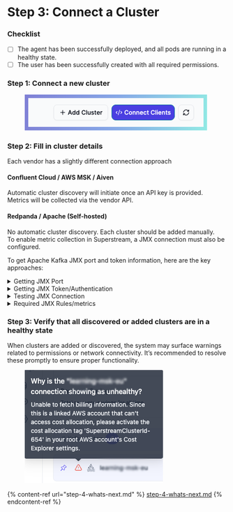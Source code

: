 # Step 3: Connect a Cluster

### Checklist

* [ ] The agent has been successfully deployed, and all pods are running in a healthy state.
* [ ] The user has been successfully created with all required permissions.

### Step 1: Connect a new cluster

<div align="left"><figure><img src="../.gitbook/assets/screenshot-with-background (1).png" alt=""><figcaption></figcaption></figure></div>

### Step 2: Fill in cluster details

Each vendor has a slightly different connection approach

#### Confluent Cloud / AWS MSK / Aiven

Automatic cluster discovery will initiate once an API key is provided.\
Metrics will be collected via the vendor API.

#### Redpanda / Apache (Self-hosted)

No automatic cluster discovery. Each cluster should be added manually. \
To enable metric collection in Superstream, a JMX connection must also be configured.

To get Apache Kafka JMX port and token information, here are the key approaches:

<details>

<summary>Getting JMX Port</summary>

**1. Check Kafka Server Configuration**

* Look in your `server.properties` file for JMX-related settings
* Common JMX port configurations:

```bash
# Default JMX port is often 9999
export JMX_PORT=9999
# Or set via KAFKA_JMX_OPTS
export KAFKA_JMX_OPTS="-Dcom.sun.management.jmxremote.port=9999"
```

**2. Check Environment Variables**

```bash
echo $JMX_PORT
env | grep JMX
```

**3. Check Running Processes**

```bash
# Find Kafka process and check JMX arguments
ps aux | grep kafka
# Or use netstat to see what ports are listening
netstat -tlnp | grep java
```

**4. Check Startup Scripts**

* Look in `kafka-server-start.sh` or similar startup scripts
* Check for JMX\_PORT or KAFKA\_JMX\_OPTS variables



</details>

<details>

<summary>Getting JMX Token/Authentication</summary>

**1. Check JMX Security Configuration**

```bash
# Look for these JVM options in your Kafka startup
-Dcom.sun.management.jmxremote.authenticate=true
-Dcom.sun.management.jmxremote.password.file=/path/to/jmxremote.password
-Dcom.sun.management.jmxremote.access.file=/path/to/jmxremote.access
```

**2. Password File Location**

* Usually in `$KAFKA_HOME/config/` or `/etc/kafka/`
* Default filename: `jmxremote.password`
* Format: `username password`

**3. Access File Location**

* Usually alongside password file
* Default filename: `jmxremote.access`
* Format: `username readonly|readwrite`

</details>

<details>

<summary>Testing JMX Connection</summary>

<pre class="language-bash"><code class="lang-bash"><strong># Test connection with JConsole
</strong>jconsole localhost:9999

# Or use command line tools
jmxterm -l localhost:9999
</code></pre>

#### Common Default Locations

* **Confluent Platform**: JMX typically on port 9581-9585
* **Standard Kafka**: Often port 9999
* **Docker/Kubernetes**: Check container environment variables

If JMX isn't enabled, you'll need to configure it by adding the appropriate JMX options to your Kafka startup configuration.

</details>

<details>

<summary>Required JMX Rules/metrics</summary>

{% include "../.gitbook/includes/jmx-rules.md" %}

</details>

### Step 3: Verify that all discovered or added clusters are in a healthy state

When clusters are added or discovered, the system may surface warnings related to permissions or network connectivity. It’s recommended to resolve these promptly to ensure proper functionality.

<figure><img src="../.gitbook/assets/image.png" alt=""><figcaption></figcaption></figure>

{% content-ref url="step-4-whats-next.md" %}
[step-4-whats-next.md](step-4-whats-next.md)
{% endcontent-ref %}
